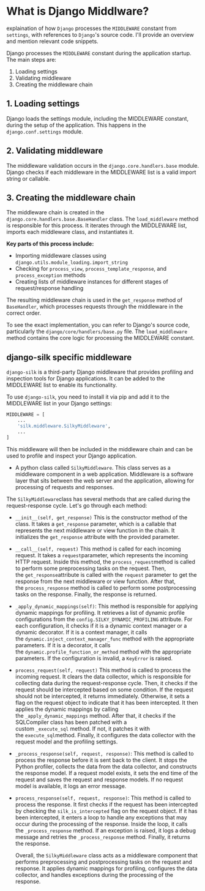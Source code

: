 # What is Django Middlware?

explaination of how `Django` processes the `MIDDLEWARE` constant from `settings`, with references to `Django`'s source code. I'll provide an overview and mention relevant code snippets.

Django processes the `MIDDLEWARE` constant during the application startup. The main steps are:

1. Loading settings
2. Validating middleware
3. Creating the middleware chain

## 1. Loading settings

Django loads the settings module, including the MIDDLEWARE constant, during the setup of the application. This happens in the `django.conf.settings` module.

## 2. Validating middleware

The middleware validation occurs in the `django.core.handlers.base` module. Django checks if each middleware in the MIDDLEWARE list is a valid import string or callable.

## 3. Creating the middleware chain

The middleware chain is created in the `django.core.handlers.base.BaseHandler` class. The `load_middleware` method is responsible for this process. It iterates through the MIDDLEWARE list, imports each middleware class, and instantiates it.

**Key parts of this process include:**

- Importing middleware classes using `django.utils.module_loading.import_string`
- Checking for `process_view`, `process_template_response`, and `process_exception` methods
- Creating lists of middleware instances for different stages of request/response handling

The resulting middleware chain is used in the `get_response` method of `BaseHandler`, which processes requests through the middleware in the correct order.

To see the exact implementation, you can refer to Django's source code, particularly the `django/core/handlers/base.py` file. The `load_middleware` method contains the core logic for processing the MIDDLEWARE constant.

## django-silk specific middleware

`django-silk` is a third-party Django middleware that provides profiling and inspection tools for Django applications. It can be added to the MIDDLEWARE list to enable its functionality.

To use `django-silk`, you need to install it via pip and add it to the MIDDLEWARE list in your Django settings:

```python
MIDDLEWARE = [
    ...
    'silk.middleware.SilkyMiddleware',
    ...
]
```

This middleware will then be included in the middleware chain and can be used to profile and inspect your Django application.

- A python class called `SilkyMiddleware`. This class serves as a middleware component in a web application. Middleware is a software layer that sits between the web server and the application, allowing for processing of requests and responses.

The `SilkyMiddleware`class has several methods that are called during the request-response cycle. Let's go through each method:  

- `__init__(self, get_response)` This is the constructor method of the class. It takes a `get_response` parameter, which is a callable that represents the next middleware or view function in the chain. It initializes the `get_response` attribute with the provided parameter.
- `__call__(self, request)` This method is called for each incoming request. It takes a `request`parameter, which represents the incoming HTTP request. Inside this method, the `process_request`method is called to perform some preprocessing tasks on the request. Then, the `get_response`attribute is called with the `request` parameter to get the response from the next middleware or view function. After that, the `process_response` method is called to perform some postprocessing tasks on the response. Finally, the response is returned.
- `_apply_dynamic_mappings(self)`: This method is responsible for applying dynamic mappings for profiling. It retrieves a list of dynamic profile configurations from the `config.SILKY_DYNAMIC_PROFILING` attribute. For each configuration, it checks if it is a dynamic context manager or a dynamic decorator. If it is a context manager, it calls the `dynamic.inject_context_manager_func` method with the appropriate parameters. If it is a decorator, it calls the `dynamic.profile_function_or_method` method with the appropriate parameters. If the configuration is invalid, a `KeyError` is raised.
- `process_request(self, request)` This method is called to process the incoming request. It clears the data collector, which is responsible for collecting data during the request-response cycle. Then, it checks if the request should be intercepted based on some condition. If the request should not be intercepted, it returns immediately. Otherwise, it sets a flag on the request object to indicate that it has been intercepted. It then applies the dynamic mappings by calling the `_apply_dynamic_mappings` method. After that, it checks if the SQLCompiler class has been patched with a custom `_execute_sql` method. If not, it patches it with the `execute_sql`method. Finally, it configures the data collector with the request model and the profiling settings.
- `_process_response(self, request, response)`: This method is called to process the response before it is sent back to the client. It stops the Python profiler, collects the data from the data collector, and constructs the response model. If a request model exists, it sets the end time of the request and saves the request and response models. If no request model is available, it logs an error message.
- `process_response(self, request, response)`: This method is called to process the response. It first checks if the request has been intercepted by checking the `silk_is_intercepted` flag on the request object. If it has been intercepted, it enters a loop to handle any exceptions that may occur during the processing of the response. Inside the loop, it calls the `_process_response` method. If an exception is raised, it logs a debug message and retries the `_process_response` method. Finally, it returns the response.
  
  Overall, the `SilkyMiddleware` class acts as a middleware component that performs preprocessing and postprocessing tasks on the request and response. It applies dynamic mappings for profiling, configures the data collector, and handles exceptions during the processing of the response.
